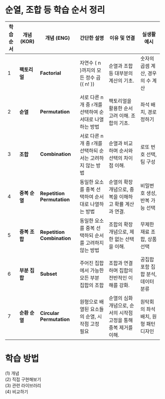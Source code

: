 # 순열, 조합 등 학습 순서 정리

| **학습 순서** | **개념 (KOR)**       | **개념 (ENG)**             | **간단한 설명**                                         | **이유 및 연결**                                                        | **실생활 예시**                                                   |
|---------------|----------------------|----------------------------|--------------------------------------------------------|--------------------------------------------------------------------------|-------------------------------------------------------------------|
| 1             | **팩토리얼**        | **Factorial**             | 자연수 \( n \)까지의 모든 정수 곱 (\( n! \))             | 순열과 조합 등 대부분의 계산의 기초.                                     | 숫자의 곱셈 계산, 경우의 수 계산                                 |
| 2             | **순열**            | **Permutation**           | 서로 다른 n개 중 r개를 선택하여 순서대로 나열하는 방법   | 팩토리얼을 활용한 순서 고려 이해. 조합의 기초.                           | 좌석 배치, 경로 정하기                                           |
| 3             | **조합**            | **Combination**           | 서로 다른 n개 중 r개를 선택하되 순서는 고려하지 않는 방법| 순열과 비교하며 순서와 선택의 차이점 이해.                               | 로또 번호 선택, 팀 구성                                          |
| 4             | **중복 순열**       | **Repetition Permutation**| 동일한 요소를 중복 선택하여 순서대로 나열하는 방법       | 순열의 확장 개념으로, 중복을 이해하고 확률 계산과 연결.                   | 비밀번호 생성, 반복 가능 선택                                    |
| 5             | **중복 조합**       | **Repetition Combination**| 동일한 요소를 중복 선택하되 순서를 고려하지 않는 방법    | 조합의 확장 개념으로, 제한 없는 선택을 이해.                             | 무제한 재료 조합, 상품 선택                                      |
| 6             | **부분 집합**       | **Subset**                | 주어진 집합에서 가능한 모든 부분 집합의 조합            | 조합과 연결하며 집합의 전반적인 이해를 강화.                             | 공집합 포함 집합 분석, 데이터 분류                               |
| 7             | **순환 순열**       | **Circular Permutation**  | 원형으로 배열된 요소들의 순열, 시작점 고정 필요          | 순열의 심화 개념으로, 순서의 시작점 고정을 통해 중복 제거를 이해.          | 원탁회의 좌석 배치, 원형 패턴 디자인                             |

# 학습 방법  

(1) 개념  
(2) 직접 구현해보기  
(3) 관련 라이브러리  
(4) 비교하기  
